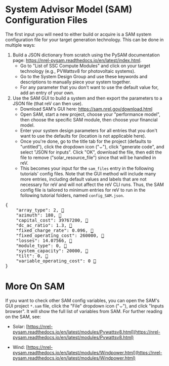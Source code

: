 System Advisor Model (SAM) Configuration Files
===

The first input you will need to either build or acquire is a SAM system 
configuration file for your target generation technology. This can be done in
multiple ways:
  1) Build a JSON dictionary from scratch using the PySAM documentation page:
      https://nrel-pysam.readthedocs.io/en/latest/index.html.
      - Go to "List of SSC Compute Modules" and click on your target
        technology (e.g., PVWattsv8 for photovoltaic systems).
      - Go to the System Design Group and use these keywords and descriptions
        to manually piece your system together.
      - For any parameter that you don't want to use the default value for,
        add an entry of your own.
  2) Use the SAM GUI to build a system and then export the parameters to a
      JSON file (that reV can then use).
      - Download SAM's GUI here: https://sam.nrel.gov/download.html
      - Open SAM, start a new project, choose your "performance model",
        then choose the specific SAM module, then choose your financial
        model.
      - Enter your system design parameters for all entries that you don't
        want to use the defaults for (location is not applicable here).
      - Once you're done, go to the title tab for the project (defaults to
        "untitled"), click the dropdown icon ("⌄"), click "generate code",
        and select "JSON for inputs". Click "OK", download the file, then
        edit the file to remove ("solar_resource_file") since that will be
        handled in reV.
      - This becomes your input for the `sam_files` entry in the following 
        tutorials' config files. Note that the GUI method will 
        include many more entries, including default values and labels that are 
        not necessary for reV and will not affect the reV CLI runs. 
        Thus, the SAM config file is tailored to minimum entries 
        for reV to run in the following tutorial folders, 
        named `config_SAM.json`. 

<pre>
{
    "array_type": 2, <a href="https://nrel-pysam.readthedocs.io/en/latest/modules/Pvwattsv8.html#PySAM.Pvwattsv8.Pvwattsv8.SystemDesign.array_type">🔗</a>
    "azimuth": 180, <a href="https://nrel-pysam.readthedocs.io/en/latest/modules/Pvwattsv8.html#PySAM.Pvwattsv8.Pvwattsv8.SystemDesign.azimuth">🔗</a>
    "capital_cost": 39767200, <a href="https://nrel-pysam.readthedocs.io/en/latest/modules/Lcoefcr.html#PySAM.Lcoefcr.Lcoefcr.SimpleLCOE.capital_cost">🔗</a> 
    "dc_ac_ratio": 1.3, <a href="https://nrel-pysam.readthedocs.io/en/latest/modules/Pvwattsv8.html#PySAM.Pvwattsv8.Pvwattsv8.SystemDesign.dc_ac_ratio">🔗</a> 
    "fixed_charge_rate": 0.096, <a href="https://nrel-pysam.readthedocs.io/en/latest/modules/Lcoefcr.html#PySAM.Lcoefcr.Lcoefcr.SimpleLCOE.fixed_charge_rate">🔗</a> 
    "fixed_operating_cost": 260000, <a href="https://nrel-pysam.readthedocs.io/en/latest/modules/Lcoefcr.html#PySAM.Lcoefcr.Lcoefcr.SimpleLCOE.fixed_operating_cost">🔗</a> 
    "losses": 14.07566, <a href="https://nrel-pysam.readthedocs.io/en/latest/modules/Pvwattsv8.html#PySAM.Pvwattsv8.Pvwattsv8.SystemDesign.losses">🔗</a> 
    "module_type": 0, <a href="https://nrel-pysam.readthedocs.io/en/latest/modules/Pvwattsv5.html#PySAM.Pvwattsv5.Pvwattsv5.SystemDesign.module_type">🔗</a> 
    "system_capacity": 20000, <a href="https://nrel-pysam.readthedocs.io/en/latest/modules/Pvwattsv8.html#PySAM.Pvwattsv8.Pvwattsv8.SystemDesign.system_capacity">🔗</a> 
    "tilt": 0, <a href="https://nrel-pysam.readthedocs.io/en/latest/modules/Pvwattsv8.html#PySAM.Pvwattsv8.Pvwattsv8.SystemDesign.tilt">🔗</a> 
    "variable_operating_cost": 0 <a href="https://nrel-pysam.readthedocs.io/en/latest/modules/Lcoefcr.html#PySAM.Lcoefcr.Lcoefcr.SimpleLCOE.variable_operating_cost">🔗</a> 
}
</pre>


More On SAM
===
If you want to check other SAM config variables, you can open the SAM's GUI project `*.sam` file, click the "File" dropdown icon ("⌄"), and click "Inputs browser". It will show the full list of variables from SAM. For further reading on the SAM, see:

- Solar: [https://nrel-pysam.readthedocs.io/en/latest/modules/Pvwattsv8.html](https://nrel-pysam.readthedocs.io/en/latest/modules/Pvwattsv8.html)
        
- Wind: [https://nrel-pysam.readthedocs.io/en/latest/modules/Windpower.html](https://nrel-pysam.readthedocs.io/en/latest/modules/Windpower.html)
